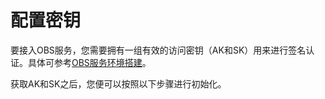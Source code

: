 # 配置密钥<a name="obs_21_0201"></a>

要接入OBS服务，您需要拥有一组有效的访问密钥（AK和SK）用来进行签名认证。具体可参考[OBS服务环境搭建](OBS服务环境搭建.md)。

获取AK和SK之后，您便可以按照以下步骤进行初始化。

